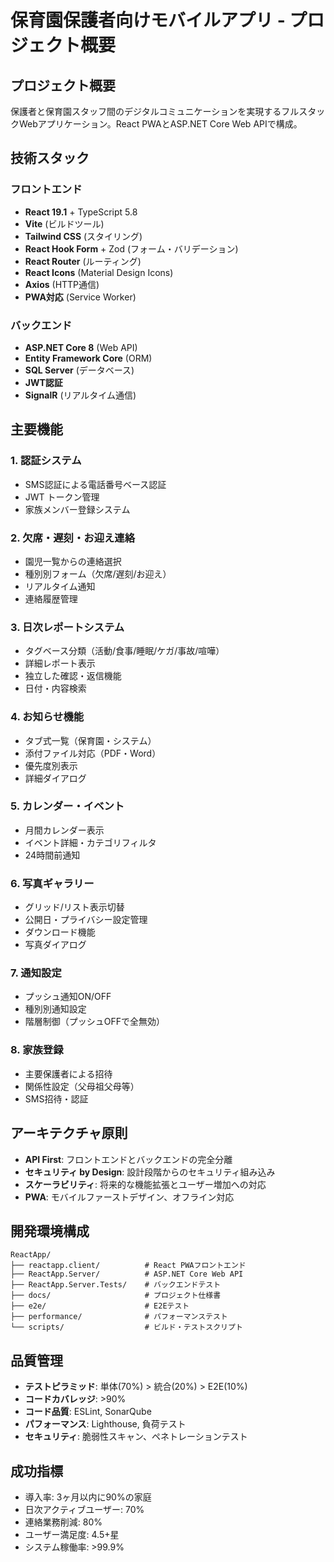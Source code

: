 # 保育園保護者向けモバイルアプリ - プロジェクト概要

## プロジェクト概要
保護者と保育園スタッフ間のデジタルコミュニケーションを実現するフルスタックWebアプリケーション。React PWAとASP.NET Core Web APIで構成。

## 技術スタック

### フロントエンド
- **React 19.1** + TypeScript 5.8
- **Vite** (ビルドツール)
- **Tailwind CSS** (スタイリング)
- **React Hook Form** + Zod (フォーム・バリデーション)
- **React Router** (ルーティング)
- **React Icons** (Material Design Icons)
- **Axios** (HTTP通信)
- **PWA対応** (Service Worker)

### バックエンド
- **ASP.NET Core 8** (Web API)
- **Entity Framework Core** (ORM)
- **SQL Server** (データベース)
- **JWT認証**
- **SignalR** (リアルタイム通信)

## 主要機能

### 1. 認証システム
- SMS認証による電話番号ベース認証
- JWT トークン管理
- 家族メンバー登録システム

### 2. 欠席・遅刻・お迎え連絡
- 園児一覧からの連絡選択
- 種別別フォーム（欠席/遅刻/お迎え）
- リアルタイム通知
- 連絡履歴管理

### 3. 日次レポートシステム
- タグベース分類（活動/食事/睡眠/ケガ/事故/喧嘩）
- 詳細レポート表示
- 独立した確認・返信機能
- 日付・内容検索

### 4. お知らせ機能
- タブ式一覧（保育園・システム）
- 添付ファイル対応（PDF・Word）
- 優先度別表示
- 詳細ダイアログ

### 5. カレンダー・イベント
- 月間カレンダー表示
- イベント詳細・カテゴリフィルタ
- 24時間前通知

### 6. 写真ギャラリー
- グリッド/リスト表示切替
- 公開日・プライバシー設定管理
- ダウンロード機能
- 写真ダイアログ

### 7. 通知設定
- プッシュ通知ON/OFF
- 種別別通知設定
- 階層制御（プッシュOFFで全無効）

### 8. 家族登録
- 主要保護者による招待
- 関係性設定（父母祖父母等）
- SMS招待・認証

## アーキテクチャ原則
- **API First**: フロントエンドとバックエンドの完全分離
- **セキュリティ by Design**: 設計段階からのセキュリティ組み込み
- **スケーラビリティ**: 将来的な機能拡張とユーザー増加への対応
- **PWA**: モバイルファーストデザイン、オフライン対応

## 開発環境構成
```
ReactApp/
├── reactapp.client/          # React PWAフロントエンド
├── ReactApp.Server/          # ASP.NET Core Web API
├── ReactApp.Server.Tests/    # バックエンドテスト
├── docs/                     # プロジェクト仕様書
├── e2e/                      # E2Eテスト
├── performance/              # パフォーマンステスト
└── scripts/                  # ビルド・テストスクリプト
```

## 品質管理
- **テストピラミッド**: 単体(70%) > 統合(20%) > E2E(10%)
- **コードカバレッジ**: >90%
- **コード品質**: ESLint, SonarQube
- **パフォーマンス**: Lighthouse, 負荷テスト
- **セキュリティ**: 脆弱性スキャン、ペネトレーションテスト

## 成功指標
- 導入率: 3ヶ月以内に90%の家庭
- 日次アクティブユーザー: 70%
- 連絡業務削減: 80%
- ユーザー満足度: 4.5+星
- システム稼働率: >99.9%